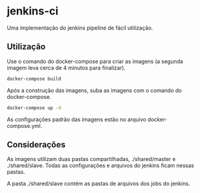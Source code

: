 # jenkins-ci

Uma implementação do jenkins pipeline de fácil utilização.

## Utilização

Use o comando do docker-compose para criar as imagens (a segunda imagem leva cerca de 4 minutos para finalizar).

```bash
docker-compose build
````

Após a construção das imagens, suba as imagens com o comando do docker-compose.

```bash
docker-compose up -d
````
As configurações padrão das imagens estão no arquivo docker-compose.yml. 

## Considerações

As imagens utilizam duas pastas compartilhadas, ./shared/master e ./shared/slave. Todas as configurações e arquivos do jenkins ficam nessas pastas.

A pasta ./shared/slave contém as pastas de arquivos dos jobs do jenkins.